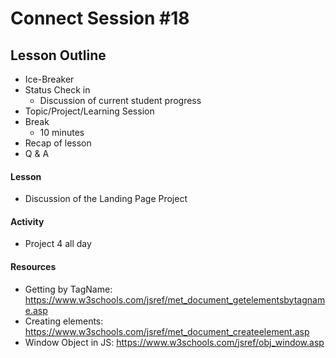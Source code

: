 # Connect Session #18

## Lesson Outline

  * Ice-Breaker
  * Status Check in
    * Discussion of current student progress
  * Topic/Project/Learning Session
  * Break
    * 10 minutes
  * Recap of lesson
  * Q & A

#### Lesson

  * Discussion of the Landing Page Project

#### Activity

  * Project 4 all day

#### Resources

  * Getting by TagName: https://www.w3schools.com/jsref/met_document_getelementsbytagname.asp
  * Creating elements: https://www.w3schools.com/jsref/met_document_createelement.asp
  * Window Object in JS: https://www.w3schools.com/jsref/obj_window.asp
